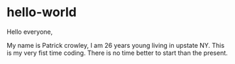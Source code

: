 # hello-world

Hello everyone,

  My name is Patrick crowley, I am 26 years young living in upstate NY. This is my very fist time coding. There is no time better to start than the present.
